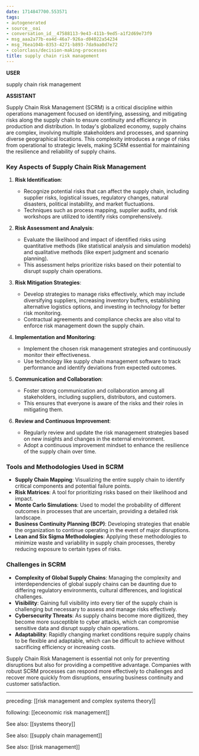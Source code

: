 ```yaml
---
date: 1714847700.553571
tags:
- autogenerated
- source__oai
- conversation_id__47588113-9e43-411b-9ed5-a1f2d69e73f9
- msg_aaa2a77b-ea4d-46a7-926a-d04022a54234
- msg_76ea104b-8353-4271-b893-7da9aa0d7e72
- colorclass/decision-making-processes
title: supply chain risk management
---
```


**USER**

supply chain risk management


**ASSISTANT**

Supply Chain Risk Management (SCRM) is a critical discipline within operations management focused on identifying, assessing, and mitigating risks along the supply chain to ensure continuity and efficiency in production and distribution. In today's globalized economy, supply chains are complex, involving multiple stakeholders and processes, and spanning diverse geographical locations. This complexity introduces a range of risks from operational to strategic levels, making SCRM essential for maintaining the resilience and reliability of supply chains.

### Key Aspects of Supply Chain Risk Management

1. **Risk Identification**:
   - Recognize potential risks that can affect the supply chain, including supplier risks, logistical issues, regulatory changes, natural disasters, political instability, and market fluctuations.
   - Techniques such as process mapping, supplier audits, and risk workshops are utilized to identify risks comprehensively.

2. **Risk Assessment and Analysis**:
   - Evaluate the likelihood and impact of identified risks using quantitative methods (like statistical analysis and simulation models) and qualitative methods (like expert judgment and scenario planning).
   - This assessment helps prioritize risks based on their potential to disrupt supply chain operations.

3. **Risk Mitigation Strategies**:
   - Develop strategies to manage risks effectively, which may include diversifying suppliers, increasing inventory buffers, establishing alternative logistics options, and investing in technology for better risk monitoring.
   - Contractual agreements and compliance checks are also vital to enforce risk management down the supply chain.

4. **Implementation and Monitoring**:
   - Implement the chosen risk management strategies and continuously monitor their effectiveness.
   - Use technology like supply chain management software to track performance and identify deviations from expected outcomes.

5. **Communication and Collaboration**:
   - Foster strong communication and collaboration among all stakeholders, including suppliers, distributors, and customers.
   - This ensures that everyone is aware of the risks and their roles in mitigating them.

6. **Review and Continuous Improvement**:
   - Regularly review and update the risk management strategies based on new insights and changes in the external environment.
   - Adopt a continuous improvement mindset to enhance the resilience of the supply chain over time.

### Tools and Methodologies Used in SCRM

- **Supply Chain Mapping**: Visualizing the entire supply chain to identify critical components and potential failure points.
- **Risk Matrices**: A tool for prioritizing risks based on their likelihood and impact.
- **Monte Carlo Simulations**: Used to model the probability of different outcomes in processes that are uncertain, providing a detailed risk landscape.
- **Business Continuity Planning (BCP)**: Developing strategies that enable the organization to continue operating in the event of major disruptions.
- **Lean and Six Sigma Methodologies**: Applying these methodologies to minimize waste and variability in supply chain processes, thereby reducing exposure to certain types of risks.

### Challenges in SCRM

- **Complexity of Global Supply Chains**: Managing the complexity and interdependencies of global supply chains can be daunting due to differing regulatory environments, cultural differences, and logistical challenges.
- **Visibility**: Gaining full visibility into every tier of the supply chain is challenging but necessary to assess and manage risks effectively.
- **Cybersecurity Threats**: As supply chains become more digitized, they become more susceptible to cyber attacks, which can compromise sensitive data and disrupt supply chain operations.
- **Adaptability**: Rapidly changing market conditions require supply chains to be flexible and adaptable, which can be difficult to achieve without sacrificing efficiency or increasing costs.

Supply Chain Risk Management is essential not only for preventing disruptions but also for providing a competitive advantage. Companies with robust SCRM processes can respond more effectively to challenges and recover more quickly from disruptions, ensuring business continuity and customer satisfaction.


---

preceding: [[risk management and complex systems theory]]  


following: [[eceonomic risk management]]

See also: [[systems theory]]


See also: [[supply chain management]]


See also: [[risk management]]
